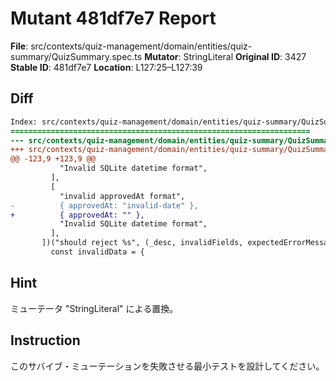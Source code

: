 # Mutant 481df7e7 Report

**File**: src/contexts/quiz-management/domain/entities/quiz-summary/QuizSummary.spec.ts
**Mutator**: StringLiteral
**Original ID**: 3427
**Stable ID**: 481df7e7
**Location**: L127:25–L127:39

## Diff

```diff
Index: src/contexts/quiz-management/domain/entities/quiz-summary/QuizSummary.spec.ts
===================================================================
--- src/contexts/quiz-management/domain/entities/quiz-summary/QuizSummary.spec.ts	original
+++ src/contexts/quiz-management/domain/entities/quiz-summary/QuizSummary.spec.ts	mutated #3427
@@ -123,9 +123,9 @@
           "Invalid SQLite datetime format",
         ],
         [
           "invalid approvedAt format",
-          { approvedAt: "invalid-date" },
+          { approvedAt: "" },
           "Invalid SQLite datetime format",
         ],
       ])("should reject %s", (_desc, invalidFields, expectedErrorMessage) => {
         const invalidData = {
```

## Hint

ミューテータ "StringLiteral" による置換。

## Instruction

このサバイブ・ミューテーションを失敗させる最小テストを設計してください。
